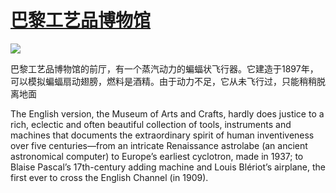# [巴黎工艺品博物馆](https://github.com/jaaleng/jaaleng.github.io/issues/49)

![](https://pic.superbed.cc/item/66cdcf46fcada11d37fa2ba5.jpg)

巴黎工艺品博物馆的前厅，有一个蒸汽动力的蝙蝠状飞行器。它建造于1897年，可以模拟蝙蝠扇动翅膀，燃料是酒精。由于动力不足，它从未飞行过，只能稍稍脱离地面

The English version, the Museum of Arts and Crafts, hardly does justice to a rich, eclectic and often beautiful collection of tools, instruments and machines that documents the extraordinary spirit of human inventiveness over five centuries—from an intricate Renaissance astrolabe (an ancient astronomical computer) to Europe’s earliest cyclotron, made in 1937; to Blaise Pascal’s 17th-century adding machine and Louis Blériot’s airplane, the first ever to cross the English Channel (in 1909).